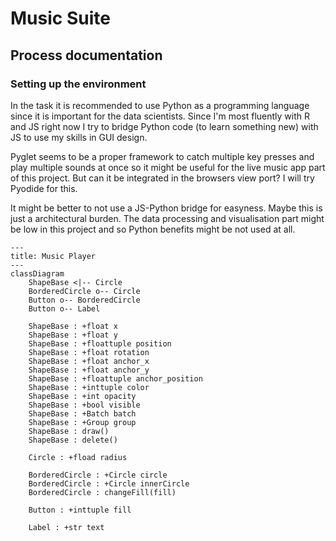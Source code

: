 # Music Suite

## Process documentation

### Setting up the environment

In the task it is recommended to use Python as a programming language since it is important for the data scientists. Since I'm most fluently with R and JS right now I try to bridge Python code (to learn something new) with JS to use my skills in GUI design.

Pyglet seems to be a proper framework to catch multiple key presses and play multiple sounds at once so it might be useful for the live music app part of this project. But can it be integrated in the browsers view port? I will try Pyodide for this.

It might be better to not use a JS-Python bridge for easyness. Maybe this is just a architectural burden. The data processing and visualisation part might be low in this project and so Python benefits might be not used at all.

```mermaid
---
title: Music Player
---
classDiagram
    ShapeBase <|-- Circle
    BorderedCircle o-- Circle
    Button o-- BorderedCircle
    Button o-- Label

    ShapeBase : +float x
    ShapeBase : +float y
    ShapeBase : +floattuple position
    ShapeBase : +float rotation
    ShapeBase : +float anchor_x
    ShapeBase : +float anchor_y
    ShapeBase : +floattuple anchor_position
    ShapeBase : +inttuple color
    ShapeBase : +int opacity
    ShapeBase : +bool visible
    ShapeBase : +Batch batch
    ShapeBase : +Group group
    ShapeBase : draw()
    ShapeBase : delete()

    Circle : +fload radius

    BorderedCircle : +Circle circle
    BorderedCircle : +Circle innerCircle
    BorderedCircle : changeFill(fill)
  
    Button : +inttuple fill

    Label : +str text
```